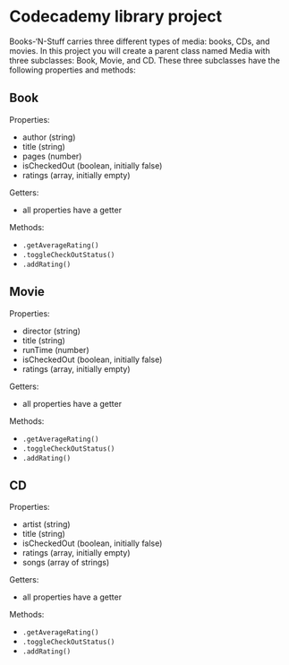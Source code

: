# Codecademy library project

Books-‘N-Stuff carries three different types of media: books, CDs, and movies. In this project you will create a parent class named Media with three subclasses: Book, Movie, and CD. These three subclasses have the following properties and methods:

## Book
Properties: 
- author (string)
- title (string)
- pages (number)
- isCheckedOut (boolean, initially false)
- ratings (array, initially empty)

Getters: 
- all properties have a getter

Methods: 
- `.getAverageRating()`
- `.toggleCheckOutStatus()`
- `.addRating()`

## Movie
Properties: 
- director (string)
- title (string)
- runTime (number)
- isCheckedOut (boolean, initially false)
- ratings (array, initially empty)

Getters: 
- all properties have a getter

Methods: 
- `.getAverageRating()`
- `.toggleCheckOutStatus()`
- `.addRating()`

## CD
Properties: 
- artist (string)
- title (string)
- isCheckedOut (boolean, initially false)
- ratings (array, initially empty)
- songs (array of strings)

Getters: 
- all properties have a getter

Methods: 
- `.getAverageRating()`
- `.toggleCheckOutStatus()`
- `.addRating()`
